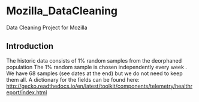 # Mozilla_DataCleaning
Data Cleaning Project for Mozilla

## Introduction
The historic data consists of 1% random samples from the deorphaned population
The 1% random sample is chosen independently every week .
We have 68 samples (see dates at the end) but we do not need to keep them all.
A dictionary for the fields can be found here: http://gecko.readthedocs.io/en/latest/toolkit/components/telemetry/healthreport/index.html
